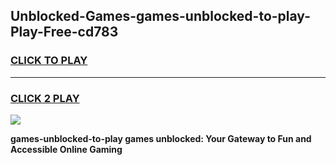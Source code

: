 
## Unblocked-Games-games-unblocked-to-play-Play-Free-cd783
<h3>
<a href="https://premium76.site?title=games-unblocked-to-play&ref=10A">CLICK TO PLAY</a></h3>
<hr>

<h3>
<a href="https://premium76.site?title=games-unblocked-to-play&ref=10A">CLICK 2 PLAY</a>
  
</h3>

<a href="https://premium76.site?title=games-unblocked-to-play&ref=10A"><img src="https://clearcache.store/games.png"></a>


**games-unblocked-to-play games unblocked: Your Gateway to Fun and Accessible Online Gaming**

